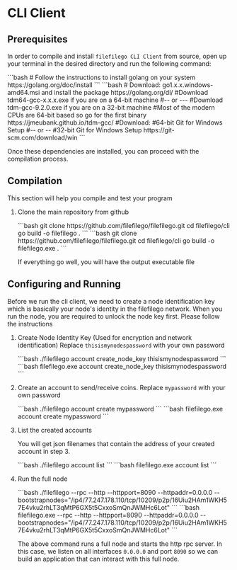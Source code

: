 # CLI Client

## Prerequisites

In order to compile and install `filefilego CLI Client` from source, open up your terminal in the desired directory and run the following command:

<code-group>
   <code-block title="Linux/Unix" active>
   ```bash
   # Follow the instructions to install golang on your system
   https://golang.org/doc/install
   ```
   </code-block>

   <code-block title="Windows">
   ```bash
   # Download: go1.x.x.windows-amd64.msi and install the package
   https://golang.org/dl/
   #Download tdm64-gcc-x.x.x.exe if you are on a 64-bit machine
   #-- or ---
   #Download tdm-gcc-9.2.0.exe if you are on a 32-bit machine
   #Most of the modern CPUs are 64-bit based so go for the first binary
   https://jmeubank.github.io/tdm-gcc/
   #Download:
   #64-bit Git for Windows Setup
   #-- or --
   #32-bit Git for Windows Setup
   https://git-scm.com/download/win
   ```
   </code-block>
</code-group>


Once these dependencies are installed, you can proceed with the compilation process.

## Compilation

This section will help you compile and test your program


1. Clone the main repository from github

   <code-group>
      <code-block title="Linux/Unix" active>
      ```bash
   git clone https://github.com/filefilego/filefilego.git
   cd filefilego/cli
   go build -o filefilego .
      ```
      </code-block>

      <code-block title="Windows">
      ```bash
   git clone https://github.com/filefilego/filefilego.git
   cd filefilego/cli
   go build -o filefilego.exe .
      ```
      </code-block>
   </code-group>

   If everything go well, you will have the output executable file


## Configuring and Running

Before we run the cli client, we need to create a node identification key which is basically your node's identity in the filefilego network. When you run the node, you are required to unlock the node key first. Please follow the instructions


1. Create Node Identity Key (Used for encryption and network identification) Replace `thisismynodespassword` with your own password

   <code-group>
   <code-block title="Linux/Unix" active>
   ```bash
   ./filefilego account create_node_key thisismynodespassword
   ```
   </code-block>

   <code-block title="Windows">
   ```bash
   filefilego.exe account create_node_key thisismynodespassword
   ```
   </code-block>
   </code-group>

2. Create an account to send/receive coins. Replace `mypassword` with your own password

   <code-group>
   <code-block title="Linux/Unix" active>
   ```bash
   ./filefilego account create mypassword
   ```
   </code-block>

   <code-block title="Windows">
   ```bash
   filefilego.exe account create mypassword
   ```
   </code-block>
   </code-group>

3. List the created accounts

   You will get json filenames that contain the address of your created account in step 3.

   <code-group>
   <code-block title="Linux/Unix" active>
   ```bash
   ./filefilego account list
   ```
   </code-block>

   <code-block title="Windows">
   ```bash
   filefilego.exe account list
   ```
   </code-block>
   </code-group>

4. Run the full node


   <code-group>
   <code-block title="Linux/Unix" active>
   ```bash
   ./filefilego --rpc --http --httpport=8090 --httpaddr=0.0.0.0 --bootstrapnodes="/ip4/77.247.178.110/tcp/10209/p2p/16Uiu2HAm1WKH57E4vku2rhLT3qMtP6GX5t5CxxoSmQnJWMHc6Lot"
   ```
   </code-block>

   <code-block title="Windows">
   ```bash
   filefilego.exe --rpc --http --httpport=8090 --httpaddr=0.0.0.0 --bootstrapnodes="/ip4/77.247.178.110/tcp/10209/p2p/16Uiu2HAm1WKH57E4vku2rhLT3qMtP6GX5t5CxxoSmQnJWMHc6Lot"
   ```
   </code-block>
   </code-group>

   The above command runs a full node and starts the http rpc server. In this case, we listen on all interfaces `0.0.0.0` and port `8090` so we can build an application that can interact with this full node.